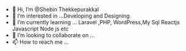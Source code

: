 - 👋 Hi, I’m @Shebin Thekkepurakkal
- 👀 I’m interested in ...Developing and Designing
- 🌱 I’m currently learning ... Laravel ,PHP, WordPress,My Sql Reactjs Javascript Node js etc
- 💞️ I’m looking to collaborate on ...
- 📫 How to reach me ...

<!---
shebinbalan/shebinbalan is a ✨ special ✨ repository because its `README.md` (this file) appears on your GitHub profile.
You can click the Preview link to take a look at your changes.
--->
